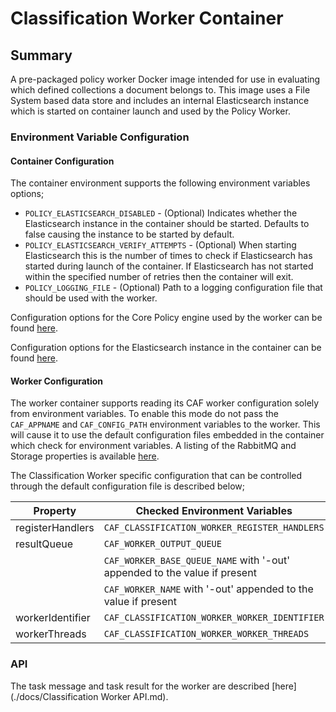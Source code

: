 # Classification Worker Container

## Summary

A pre-packaged policy worker Docker image intended for use in evaluating which defined collections a document belongs to. This image uses a File System based data store and includes an internal Elasticsearch instance which is started on container launch and used by the Policy Worker.

### Environment Variable Configuration

#### Container Configuration

The container environment supports the following environment variables options;

* `POLICY_ELASTICSEARCH_DISABLED` - (Optional) Indicates whether the Elasticsearch instance in the container should be started. Defaults to false causing the instance to be started by default.
* `POLICY_ELASTICSEARCH_VERIFY_ATTEMPTS` - (Optional) When starting Elasticsearch this is the number of times to check if Elasticsearch has started during launch of the container. If Elasticsearch has not started within the specified number of retries then the container will exit.
* `POLICY_LOGGING_FILE` - (Optional) Path to a logging configuration file that should be used with the worker.

Configuration options for the Core Policy engine used by the worker can be found [here](https://github.com/CAFDataProcessing/policy-server).

Configuration options for the Elasticsearch instance in the container can be found [here](https://github.com/CAFDataProcessing/policy-elasticsearch-container).

#### Worker Configuration

The worker container supports reading its CAF worker configuration solely from environment variables. To enable this mode do not pass the `CAF_APPNAME` and `CAF_CONFIG_PATH` environment variables to the worker. This will cause it to use the default configuration files embedded in the container which check for environment variables. A listing of the RabbitMQ and Storage properties is available [here](https://github.com/WorkerFramework/worker-framework/tree/v1.7.0/worker-default-configs).

The Classification Worker specific configuration that can be controlled through the default configuration file is described below;

| Property | Checked Environment Variables | Default               |
|----------|-------------------------------|-----------------------|
| registerHandlers  |  `CAF_CLASSIFICATION_WORKER_REGISTER_HANDLERS`                              | true  |
| resultQueue   |  `CAF_WORKER_OUTPUT_QUEUE`                                                      | worker-out  |
|              |   `CAF_WORKER_BASE_QUEUE_NAME` with '-out' appended to the value if present     |             |
|              |  `CAF_WORKER_NAME` with '-out' appended to the value if present                 |             |
|  workerIdentifier    |  `CAF_CLASSIFICATION_WORKER_WORKER_IDENTIFIER`                 |    PolicyWorker         |
|  workerThreads   |   `CAF_CLASSIFICATION_WORKER_WORKER_THREADS`                                         |   1       |

### API

The task message and task result for the worker are described [here](./docs/Classification Worker API.md).